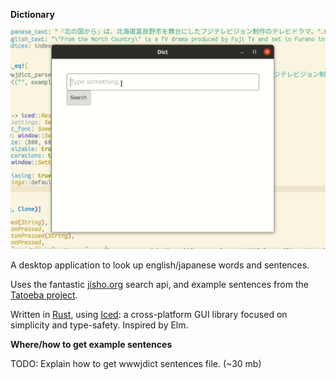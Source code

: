 **Dictionary**

![searching for pudding](img/its_alive.gif)

A desktop application to look up english/japanese words and sentences.  

Uses the fantastic [jisho.org](https://jisho.org) search api, and example sentences from the [Tatoeba project](http://tatoeba.org/home).  

Written in [Rust](https://www.rust-lang.org/), using [Iced](https://docs.rs/iced/0.3.0/iced/): a cross-platform GUI library focused on simplicity and type-safety. Inspired by Elm.  


**Where/how to get example sentences**

TODO: Explain how to get wwwjdict sentences file. (~30 mb)
